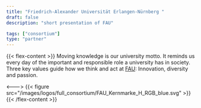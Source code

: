 ```yaml
---
title: "Friedrich-Alexander Universität Erlangen-Nürnberg "
draft: false
description: "short presentation of FAU"

tags: ["consortium"]
type: "partner" 
---
```


{{< flex-content >}}
Moving knowledge is our university motto. It reminds us every day of the important and responsible role a university has in society. Three key values guide how we think and act at [FAU](https://www.fau.eu): Innovation, diversity and passion. 

<--->
{{< figure src="/images/logos/full_consortium/FAU_Kernmarke_H_RGB_blue.svg" >}}
{{< /flex-content >}}
